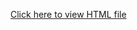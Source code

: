 [Click here to view HTML file](https://github.com/zech-chi/grademe42-v2-exams/blob/main/Philosophers%2067e72d005c9247f992dd55d263c4a77d.html)
